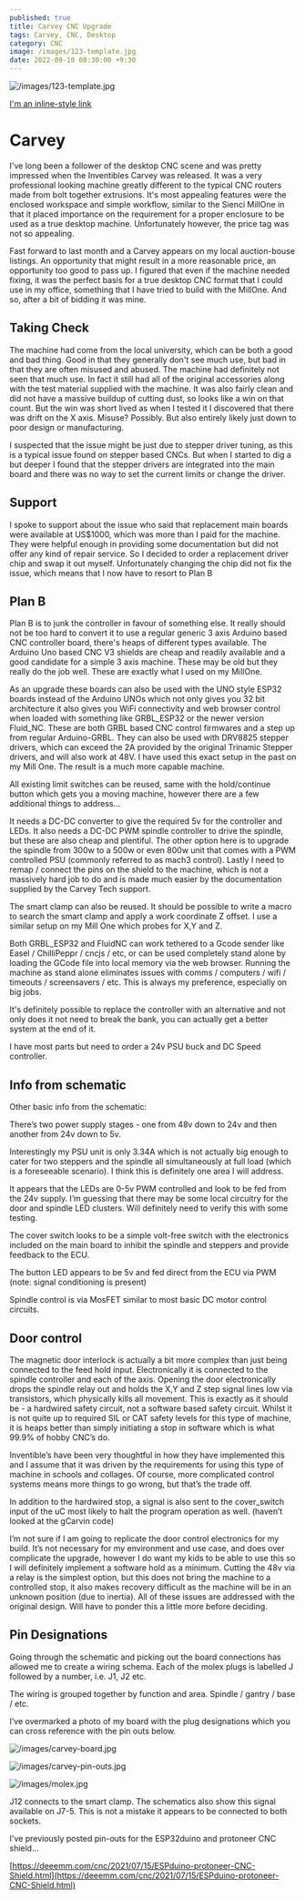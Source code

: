 ```yaml
---
published: true
title: Carvey CNC Upgrade
tags: Carvey, CNC, Desktop
category: CNC
image: /images/123-template.jpg
date: 2022-09-10 08:30:00 +9:30
---
```


![/images/123-template.jpg](/images/123-template.jpg)

[I'm an inline-style link](https://www.google.com)

# Carvey

I've long been a follower of the desktop CNC scene and was pretty impressed when the Inventibles Carvey was released. It was a very professional looking machine greatly different to the typical CNC routers made from bolt together extrusions. It's most appealing features were the enclosed workspace and simple workflow, similar to the Sienci MillOne in that it placed importance on the requirement for a proper enclosure to be used as a true desktop machine. Unfortunately however, the price tag was not so appealing. 

Fast forward to last month and a Carvey appears on my local auction-bouse listings. An opportunity that might result in a more reasonable price, an opportunity too good to pass up. I figured that even if the machine needed fixing, it was the perfect basis for a true desktop CNC format that I could use in my office, something that I have tried to build with the MillOne. And so, after a bit of bidding it was mine.


## Taking Check

The machine had come from the local university, which can be both a good and bad thing. Good in that they generally don't see much use, but bad in that they are often misused and abused. The machine had definitely not seen that much use. In fact it still had all of the original accessories along with the test material supplied with the machine. It was also fairly clean and did not have a massive buildup of cutting dust, so looks like a win on that count. But the win was short lived as when I tested it I discovered that there was drift on the X axis. Misuse? Possibly. But also entirely likely just down to poor design or manufacturing.

I suspected that the issue might be just due to stepper driver tuning, as this is a typical issue found on stepper based CNCs. But when I started to dig a but deeper I found that the stepper drivers are integrated into the main board and there was no way to set the current limits or change the driver.

## Support

I spoke to support about the issue who said that replacement main boards were available at US$1000, which was more than I paid for the machine. They were helpful enough in providing some documentation but did not offer any kind of repair service. So I decided to order a replacement driver chip and swap it out myself. Unfortunately changing the chip did not fix the issue, which means that I now have to resort to Plan B

## Plan B

Plan B is to junk the controller in favour of something else. It really should not be too hard to convert it to use a regular generic 3 axis Arduino based CNC controller board, there's heaps of different types available. The Arduino Uno based CNC V3 shields are cheap and readily available and a good candidate for a simple 3 axis machine. These may be old but they really do the job well. These are exactly what I used on my MillOne.

As an upgrade these boards can also be used with the UNO style ESP32 boards instead of the Arduino UNOs which not only gives you 32 bit architecture it also gives you WiFi connectivity and web browser control when loaded with something like GRBL_ESP32 or the newer version Fluid_NC. These are both GRBL based CNC control firmwares and a step up from regular Arduino-GRBL. They can also be used with DRV8825 stepper drivers, which can exceed the 2A provided by the original Trinamic Stepper drivers, and will also work at 48V. I have used this exact setup in the past on my Mill One. The result is a much more capable machine.

All existing limit switches can be reused, same with the hold/continue button which gets you a moving machine, however there are a few additional things to address...

It needs a DC-DC converter to give the required 5v for the controller and LEDs. It also needs a DC-DC PWM spindle controller to drive the spindle, but these are also cheap and plentiful. The other option here is to upgrade the spindle from 300w to a 500w or even 800w unit that comes with a PWM controlled PSU (commonly referred to as mach3 control). Lastly I need to remap / connect the pins on the shield to the machine, which is not a massively hard job to do and is made much easier by the documentation supplied by the Carvey Tech support.

The smart clamp can also be reused. It should be possible to write a macro to search the smart clamp and apply a work coordinate Z offset. I use a similar setup on my Mill One which probes for X,Y and Z.

Both GRBL_ESP32 and FluidNC can work tethered to a Gcode sender like Easel / ChilliPeppr / cncjs / etc, or can be used completely stand alone by loading the GCode file into local memory via the web browser. Running the machine as stand alone eliminates issues with comms / computers / wifi / timeouts / screensavers / etc. This is always my preference, especially on big jobs. 

It's definitely possible to replace the controller with an alternative and not only does it not need to break the bank, you can actually get a better system at the end of it.

I have most parts but need to order a 24v PSU buck and DC Speed controller.

## Info from schematic

Other basic info from the schematic:

There’s two power supply stages - one from 48v down to 24v and then another from 24v down to 5v.

Interestingly my PSU unit is only 3.34A which is not actually big enough to cater for two steppers and the spindle all simultaneously at full load (which is a foreseeable scenario). I think this is definitely one area I will address.

It appears that the LEDs are 0-5v PWM controlled and look to be fed from the 24v supply. I’m guessing that there may be some local circuitry for the door and spindle LED clusters. Will definitely need to verify this with some testing.

The cover switch looks to be a simple volt-free switch with the electronics included on the main board to inhibit the spindle and steppers and provide feedback to the ECU.

The button LED appears to be 5v and fed direct from the ECU via PWM (note: signal conditioning is present)

Spindle control is via MosFET similar to most basic DC motor control circuits.


## Door control

The magnetic door interlock is actually a bit more complex than just being connected to the feed hold input. Electronically it is connected to the spindle controller and each of the axis. Opening the door electronically drops the spindle relay out and holds the X,Y and Z step signal lines low via transistors, which physically kills all movement. This is exactly as it should be - a hardwired safety circuit, not a software based safety circuit. Whilst it is not quite up to required SIL or CAT safety levels for this type of machine, it is heaps better than simply initiating a stop in software which is what 99.9% of hobby CNC’s do.

Inventible’s have been very thoughtful in how they have implemented this and I assume that it was driven by the requirements for using this type of machine in schools and collages. Of course, more complicated control systems means more things to go wrong, but that’s the trade off.

In addition to the hardwired stop, a signal is also sent to the cover_switch input of the uC most likely to halt the program operation as well. (haven’t looked at the gCarvin code)

I’m not sure if I am going to replicate the door control electronics for my build. It’s not necessary for my environment and use case, and does over complicate the upgrade, however I do want my kids to be able to use this so I will definitely implement a software hold as a minimum. Cutting the 48v via a relay is the simplest option, but this does not bring the machine to a controlled stop, it also makes recovery difficult as the machine will be in an unknown position (due to inertia). All of these issues are addressed with the original design. Will have to ponder this a little more before deciding.


## Pin Designations

Going through the schematic and picking out the board connections has allowed me to create a wiring schema. Each of the molex plugs is labelled J followed by a number, i.e. J1, J2 etc.

The wiring is grouped together by function and area. Spindle / gantry / base / etc.

I’ve overmarked a photo of my board with the plug designations which you can cross reference with the pin outs below.

![/images/carvey-board.jpg](/images/carvey-board.jpg)

![/images/carvey-pin-outs.jpg](/images/carvey-pin-outs.jpg)

![/images/molex.jpg](/images/molex.jpg)

J12 connects to the smart clamp. The schematics also show this signal available on J7-5. This is not a mistake it appears to be connected to both sockets.

I've previously posted pin-outs for the ESP32duino and protoneer CNC shield...

[https://deeemm.com/cnc/2021/07/15/ESPduino-protoneer-CNC-Shield.html](https://deeemm.com/cnc/2021/07/15/ESPduino-protoneer-CNC-Shield.html)

